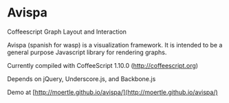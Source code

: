 Avispa
======

Coffeescript Graph Layout and Interaction

Avispa (spanish for wasp) is a visualization framework. It is intended to be a
general purpose Javascript library for rendering graphs.

Currently compiled with CoffeeScript 1.10.0 (http://coffeescript.org)

Depends on jQuery, Underscore.js, and Backbone.js

Demo at [http://moertle.github.io/avispa/](http://moertle.github.io/avispa/)
